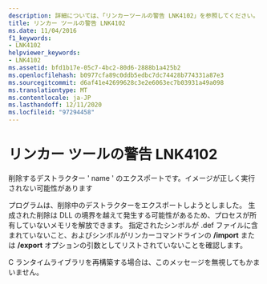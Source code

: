 ```yaml
---
description: 詳細については、「リンカーツールの警告 LNK4102」を参照してください。
title: リンカー ツールの警告 LNK4102
ms.date: 11/04/2016
f1_keywords:
- LNK4102
helpviewer_keywords:
- LNK4102
ms.assetid: bfd1b17e-05c7-4bc2-80d6-2888b1a425b2
ms.openlocfilehash: b0977cfa89c0ddb5edbc7dc74428b774331a87e3
ms.sourcegitcommit: d6af41e42699628c3e2e6063ec7b03931a49a098
ms.translationtype: MT
ms.contentlocale: ja-JP
ms.lasthandoff: 12/11/2020
ms.locfileid: "97294458"
---
```

# <a name="linker-tools-warning-lnk4102"></a>リンカー ツールの警告 LNK4102

削除するデストラクター ' name ' のエクスポートです。イメージが正しく実行されない可能性があります

プログラムは、削除中のデストラクターをエクスポートしようとしました。 生成された削除は DLL の境界を越えて発生する可能性があるため、プロセスが所有していないメモリを解放できます。 指定されたシンボルが .def ファイルに含まれていないこと、およびシンボルがリンカーコマンドラインの **/import** または **/export** オプションの引数としてリストされていないことを確認します。

C ランタイムライブラリを再構築する場合は、このメッセージを無視してもかまいません。
